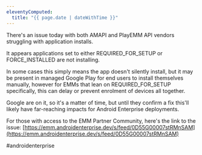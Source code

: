 ```yaml
---
eleventyComputed:
  title: "{{ page.date | dateWithTime }}"
---
```

There's an issue today with both AMAPI and PlayEMM API vendors struggling with application installs. 

It appears applications set to either REQUIRED_FOR_SETUP or FORCE_INSTALLED are not installing. 

In some cases this simply means the app doesn't silently install, but it may be present in managed Google Play for end users to install themselves manually, however for EMMs that lean on REQUIRED_FOR_SETUP specifically, this can delay or prevent enrolment of devices all together.

Google are on it, so it's a matter of time, but until they confirm a fix this'll likely have far-reaching impacts for Android Enterprise deployments.

For those with access to the EMM Partner Community, here's the link to the issue: [https://emm.androidenterprise.dev/s/feed/0D55G00007stRMnSAM](https://emm.androidenterprise.dev/s/feed/0D55G00007stRMnSAM)

#androidenterprise